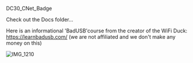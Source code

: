 DC30_CNet_Badge

Check out the Docs folder...

Here is an informational 'BadUSB'course from the creator of the WiFi Duck: https://learnbadusb.com/ (we are not affiliated and we don't make any money on this)

![IMG_1210](https://user-images.githubusercontent.com/21209928/176971109-e2e3e144-9397-4513-9939-ae4609685d64.JPEG)
